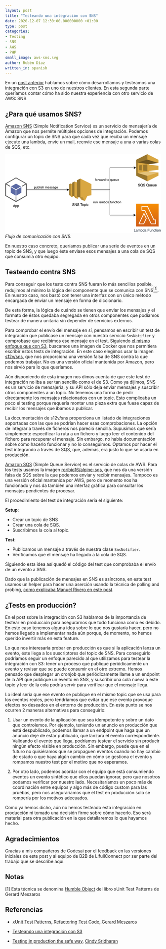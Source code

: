 ```yaml
---
layout: post
title: "Testeando una integración con SNS"
date: 2020-12-07 12:30:00.000000000 +01:00
type: post
categories:
- Testing
- SNS
- AWS
- PHP
small_image: aws-sns.svg
author: Rubén Díaz
written_in: spanish
---
```


En un [post anterior](https://codesai.com/2020/10/testing-s3) hablamos sobre cómo desarrollamos y testeamos una integración con S3 en uno de nuestros clientes. En esta segunda parte queríamos contar cómo ha sido nuestra experiencia con otro servicio de AWS: SNS.


## ¿Para qué usamos SNS?

[Amazon SNS](https://aws.amazon.com/sns/) (Simple Notification Service) es un servicio de mensajería de Amazon que nos permite múltiples opciones de integración. Podemos configurar un topic de SNS para que cada vez que reciba un mensaje ejecute una lambda, envie un mail, reenvie ese mensaje a una o varias colas de SQS, etc.

<figure style="margin:auto;">
<img src="/assets/sns-communication.png" alt="Flujo de comunicación con SNS" />
<figcaption><em>Flujo de comunicación con SNS.</em></figcaption>
</figure>

En nuestro caso concreto, queríamos publicar una serie de eventos en un topic de SNS, y que luego éste enviase esos mensajes a una cola de SQS que consumía otro equipo.

## Testeando contra SNS

Para conseguir que los tests contra SNS fueran lo más sencillos posible, redujimos al mínimo la lógica del  componente que se comunica con SNS<a href="#nota1"><sup>[1]</sup></a>. En nuestro caso, nos bastó con tener una interfaz con un único método encargada de enviar un mensaje en forma de diccionario.

<script src="https://gist.github.com/rubendm92/ef909b3917074823cc17e703679ebc33.js?file=Notifier.php"></script>

De esta forma, la lógica de cuándo se tienen que enviar los mensajes y el formato de éstos quedaba segregada en otros componentes que podíamos testear de manera unitaria sin depender de servicios externos.

Para comprobar el envío del mensaje en sí, pensamos en escribir un test de integración que publicase un mensaje con nuestro servicio `SnsNotifier` y comprobase que recibimos ese mensaje en el test. Siguiendo [el mismo enfoque que con S3](https://codesai.com/2020/10/testing-s3), buscamos una imagen de Docker que nos permitiera escribir estos tests de integración.
En este caso elegimos usar la imagen [s12v/sns](https://hub.docker.com/r/s12v/sns/), que nos proporciona una versión falsa de SNS contra la que podemos trabajar. No es una versión oficial mantenida por Amazon, pero nos sirvió para lo que queríamos.

Aún disponiendo de esta imagen nos dimos cuenta de que este test de integración no iba a ser tan sencillo como el de S3. Como ya dijimos, SNS es un servicio de mensajería, y su API sólo deja enviar mensajes y suscribir otros componentes a un topic. No tenemos una forma de pedir directamente los mensajes relacionados con un topic. Esto complicaba un poco el testing porque requería  montar una pieza extra que fuese capaz de recibir los mensajes que íbamos a publicar.

La documentación de s12v/sns proporciona un listado de integraciones soportadas con las que se podrían hacer esas comprobaciones. La opción de integrar a través de ficheros nos pareció sencilla. Supusimos que sería simplemente especificar la ruta a un fichero y luego leer el contenido del fichero para recuperar el mensaje. Sin embargo, no había documentación sobre cómo hacerlo funcionar y no lo conseguimos. Optamos por hacer el test integrando a través de SQS, que, además, era justo lo que se usaría en producción.

[Amazon SQS](https://aws.amazon.com/sqs/) (Simple Queue Service) es el servicio de colas de AWS. Para los tests usamos la imagen [roribio16/alpine-sqs](https://github.com/roribio/alpine-sqs), que nos da una versión falsa de SQS sobre la que podemos enviar y recibir mensajes. Tampoco es una versión oficial mantenida por AWS, pero de momento nos ha funcionado y nos da también una interfaz gráfica para consultar los mensajes pendientes de procesar.

El procedimiento del test de integración sería el siguiente:

**Setup**:
* Crear un topic de SNS
* Crear una cola de SQS.
* Suscribimos la cola al topic.

**Test**:
* Publicamos un mensaje a través de nuestra clase `SnsNotifier`.
* Verificamos que el mensaje ha llegado a la cola de SQS.


Siguiendo esta idea así quedó el código del test que comprobaba el envío de un evento a SNS.

<script src="https://gist.github.com/rubendm92/ef909b3917074823cc17e703679ebc33.js?file=SnsNotifierTest.php"></script>

Dado que la publicación de mensajes en SNS es asíncrona, en este test usamos un helper para hacer una aserción usando la técnica de polling and probing, [como explicaba Manuel Rivero en este post](https://codesai.com/2020/10/polling-and-probing).


## ¿Tests en producción?

En el post sobre la integración con S3 hablamos de la importancia de testear en producción para asegurarnos que todo funciona como es debido. En este caso tenemos alguna idea sobre lo que nos gustaría hacer, pero no hemos llegado a implementar nada aún porque, de momento, no hemos querido invertir más en esta feature.

Lo que nos interesaría probar en producción es que si la aplicación lanza un evento, éste llega a los suscriptores del topic de SNS. Para conseguirlo podríamos seguir un enfoque parecido al que utilizamos para testear la integración con S3: tener un proceso que publique periódicamente un evento y revisar que se puede consumir en el otro extremo. Hemos pensado que desplegar un cronjob que periódicamente llame a un endpoint de la API que publique un evento en SNS, y suscribir una cola nueva a este topic y leer de la cola podría servir para verificar que el mensaje llega.

Lo ideal sería que ese evento se publique en el mismo topic que se usa para los eventos reales, pero tendríamos que evitar que ese evento provoque efectos no deseados en el entorno de producción. En este punto se nos ocurren 2 maneras alternativas para conseguirlo:

1. Usar un evento de la aplicación que sea idempotente y sobre un dato que controlemos. Por ejemplo, teniendo un anuncio en producción que está despublicado, podemos llamar a un endpoint que haga que un anuncio deje de estar publicado, que lanzará el evento correspondiente. Validando el evento que llega, podríamos testear el servicio sin producir ningún efecto visible en producción. Sin embargo, puede que en el futuro no quisiéramos que se propaguen eventos cuando no hay cambio de estado o que haya algún cambio en cómo se gestiona el evento y rompamos nuestro test por el motivo que no esperamos.

2. Por otro lado, podemos acordar con el equipo que está consumiendo eventos un evento sintético que ellos puedan ignorar, pero que nosotros podamos verificar por nuestro lado. Necesitaríamos un poco más de coordinación entre equipos y algo más de código custom para las pruebas, pero nos aseguraríamos que el test en producción solo se rompería por los motivos adecuados.

Como ya hemos dicho, aún no hemos testeado esta integración  en producción ni tomado una decisión firme sobre cómo hacerlo. Eso será material para otra publicación en la que detallaremos lo que hayamos hecho.


## Agradecimientos

Gracias a mis compañeros de Codesai por el feedback en las versiones iniciales de este post y al equipo de B2B de LifullConnect por ser parte del trabajo que se describe aquí.

## Notas

<a name="nota1"></a> [1] Esta técnica se denomina [Humble Object](http://xunitpatterns.com/Humble%20Object.html) del libro xUnit Test Patterns de Gerard Meszaros

## Referencias

* [xUnit Test Patterns, Refactoring Test Code, Gerard Meszaros](https://www.goodreads.com/book/show/337302.xUnit_Test_Patterns)

* [Testeando una integración con S3](https://codesai.com/2020/10/testing-s3)

* [Testing in production the safe way](https://medium.com/@copyconstruct/testing-in-production-the-safe-way-18ca102d0ef1), [Cindy Sridharan](https://twitter.com/copyconstruct)